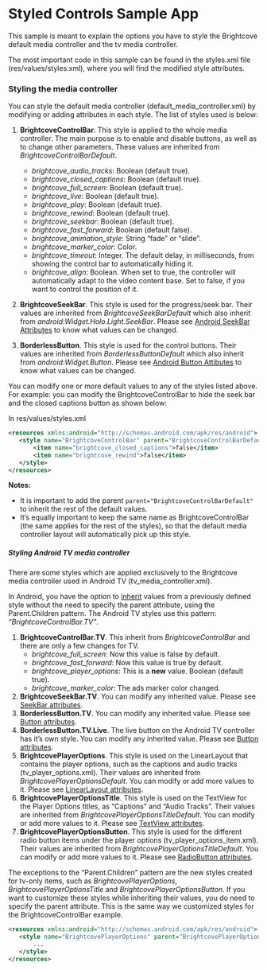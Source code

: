 Styled Controls Sample App
==========================

This sample is meant to explain the options you have to style the Brightcove default media controller and the tv media controller.

The most important code in this sample can be found in the styles.xml file (res/values/styles.xml), where you will find the modified style attributes.

### Styling the media controller

You can style the default media controller (default_media_controller.xml) by modifying or adding attributes in each style.
The list of styles used is below:

1. **BrightcoveControlBar**. This style is applied to the whole media controller. The main purpose is to enable and disable buttons, as well as to change other parameters. These values are inherited from *BrightcoveControlBarDefault*.
    * *brightcove_audio_tracks*: Boolean (default true).
    * *brightcove_closed_captions*: Boolean (default true).
    * *brightcove_full_screen*: Boolean (default true).
    * *brightcove_live*: Boolean (default true).
    * *brightcove_play*: Boolean (default true).
    * *brightcove_rewind*: Boolean (default true).
    * *brightcove_seekbar*: Boolean (default true).
    * *brightcove_fast_forward*: Boolean (default false).
    * *brightcove_animation_style*: String “fade” or “slide”.
    * *brightcove_marker_color*: Color.
    * *brightcove_timeout*: Integer. The default delay, in milliseconds, from showing the control bar to automatically hiding it.
    * *brightcove_align*: Boolean. When set to true, the controller will automatically adapt to the video content base. Set to false, if you want to control the position of it.



2. **BrightcoveSeekBar**. This style is used for the progress/seek bar. Their values are inherited from *BrightcoveSeekBarDefault* which also inherit from *android:Widget.Holo.Light.SeekBar*. Please see [Android SeekBar Attributes](https://developer.android.com/reference/android/widget/SeekBar.html) to know what values can be changed.
3. **BorderlessButton**. This style is used for the control buttons. Their values are inherited from *BorderlessButtonDefault* which also inherit from *android:Widget.Button*. Please see [Android Button Attibutes](https://developer.android.com/reference/android/widget/Button.html) to know what values can be changed.

You can modify one or more default values to any of the styles listed above.
For example: you can modify the BrightcoveControlBar to hide the seek bar and the closed captions button as shown below:

In res/values/styles.xml
```xml
<resources xmlns:android="http://schemas.android.com/apk/res/android">
   <style name="BrightcoveControlBar" parent="BrightcoveControlBarDefault">
       <item name="brightcove_closed_captions">false</item>
       <item name="brightcove_rewind">false</item>
   </style>
</resources>
```
**Notes:**
  * It is important to add the parent ```parent="BrightcoveControlBarDefault"``` to inherit the rest of the default values.
  * It’s equally important to keep the same name as BrightcoveControlBar (the same applies for the rest of the styles), so that the default media controller layout will automatically pick up this style.

##### Styling Android TV media controller
There are some styles which are applied exclusively to the Brightcove media controller used in Android TV (tv_media_controller.xml).

In Android, you have the option to [inherit](https://developer.android.com/guide/topics/ui/themes.html#Inheritance) values from a previously defined style without the need to specify the parent attribute, using the Parent.Children pattern. The Android TV styles use this pattern: *“BrightcoveControlBar.TV”*.

1. **BrightcoveControlBar.TV**. This inherit from *BrightcoveControlBar* and there are only a few changes for TV.
     * *brightcove_full_screen*: Now this value is false by default.
     * *brightcove_fast_forward*: Now this value is true by default.
     * *brightcove_player_options*: This is a **new** value. Boolean (default true).
     * *brightcove_marker_color*: The ads marker color changed.
2. **BrightcoveSeekBar.TV**. You can modify any inherited value. Please see [SeekBar attributes](https://developer.android.com/reference/android/widget/SeekBar.html).
3. **BorderlessButton.TV**. You can modify any inherited value. Please see [Button attributes](https://developer.android.com/reference/android/widget/Button.html).
4. **BorderlessButton.TV.Live**. The live button on the Android TV controller has it’s own style. You can modify any inherited value. Please see [Button attributes](https://developer.android.com/reference/android/widget/Button.html).
5. **BrightcovePlayerOptions**. This style is used on the LinearLayout that contains the player options, such as the captions and audio tracks (tv_player_options.xml). Their values are inherited from *BrightcovePlayerOptionsDefault*. You can modify or add more values to it. Please see [LinearLayout attributes](https://developer.android.com/reference/android/widget/LinearLayout.html).
6. **BrightcovePlayerOptionsTitle**. This style is used on the TextView for the Player Options titles, as “Captions” and “Audio Tracks”. Their values are inherited from *BrightcovePlayerOptionsTitleDefault*. You can modify or add more values to it. Please see [TextView attributes](https://developer.android.com/reference/android/widget/TextView.html).
7. **BrightcovePlayerOptionsButton**. This style is used for the different radio button items under the player options (tv_player_options_item.xml). Their values are inherited from *BrightcovePlayerOptionsTitleDefault*. You can modify or add more values to it. Please see [RadioButton attributes](https://developer.android.com/reference/android/widget/RadioButton.html).

The exceptions to the “Parent.Children” pattern are the new styles created for tv-only items, such as *BrightcovePlayerOptions*, *BrightcovePlayerOptionsTitle* and *BrightcovePlayerOptionsButton*. If you want to customize these styles while inheriting their values, you do need to specify the parent attribute. This is the same way we customized styles for the BrightcoveControlBar example.
```xml
<resources xmlns:android="http://schemas.android.com/apk/res/android">
   <style name="BrightcovePlayerOptions" parent="BrightcovePlayerOptionsDefault">
       ...
   </style>
</resources>
```
